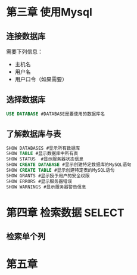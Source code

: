 # 第三章 使用Mysql
## 连接数据库
需要下列信息：
* 主机名
* 用户名
* 用户口令（如果需要）
## 选择数据库
```sql
USE DATABASE #DATABASE是要使用的数据库名
```
## 了解数据库与表
```sql
SHOW DATABASES #显示所有数据库
SHOW TABLE #显示数据库中所有表
SHOW STATUS  #显示服务器状态信息
SHOW CREATE DATABASE #显示创建特定数据库的MySQL语句
SHOW CREATE TABLE #显示创建特定表的MySQL语句
SHOW GRANTS #显示授予用户的安全权限
SHOW ERRORS #显示服务器错误
SHOW WARNINGS #显示服务器警告信息
```
# 第四章 检索数据 SELECT
## 检索单个列
## 
## 

# 第五章